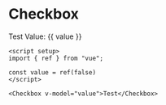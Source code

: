 # Checkbox

<script setup>
import { ref } from "vue"; 

const value = ref(false)
</script>

<DemoContainer>
<Checkbox v-model="value">Test</Checkbox>
Value: {{ value }}
</DemoContainer>

```vue
<script setup>
import { ref } from "vue";

const value = ref(false)
</script>

<Checkbox v-model="value">Test</Checkbox>
```
